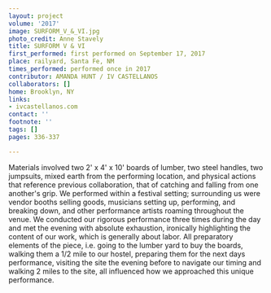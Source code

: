 ```yaml
---
layout: project
volume: '2017'
image: SURFORM_V_&_VI.jpg
photo_credit: Anne Stavely
title: SURFORM V & VI
first_performed: first performed on September 17, 2017
place: railyard, Santa Fe, NM
times_performed: performed once in 2017
contributor: AMANDA HUNT / IV CASTELLANOS
collaborators: []
home: Brooklyn, NY
links:
- ivcastellanos.com
contact: ''
footnote: ''
tags: []
pages: 336-337

---
```


Materials involved two 2' x 4' x 10' boards of lumber, two steel handles, two jumpsuits, mixed earth from the performing location, and physical actions that reference previous collaboration, that of catching and falling from one another's grip. We performed within a festival setting; surrounding us were vendor booths selling goods, musicians setting up, performing, and breaking down, and other performance artists roaming throughout the venue. We conducted our rigorous performance three times during the day and met the evening with absolute exhaustion, ironically highlighting the content of our work, which is generally about labor. All preparatory elements of the piece, i.e. going to the lumber yard to buy the boards, walking them a 1/2 mile to our hostel, preparing them for the next days performance, visiting the site the evening before to navigate our timing and walking 2 miles to the site, all influenced how we approached this unique performance.
